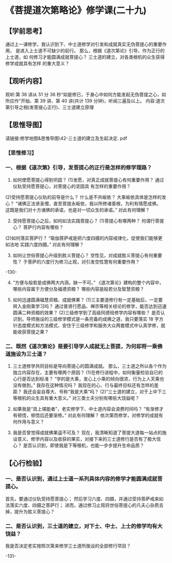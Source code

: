 
# 《菩提道次第略论》修学课(二十九)

## 【学前思考】

通过上一课修学，我认识到下、中士道修学对引发和成就真实无伪菩提心的重要作用，
是进入上士道不可缺少的前行。
那么，根据《道次第论》引导，作为正行的上士道，如
何修习才能圆满成就菩提心？
三士道的建立，对各类根机的众生获得修学成就具有怎样
的重大意义？

## 【观听内容】

观听:第 38 讲从 51 分 36 秒“如是修已，于身心中如何方能发起无伪菩提之心，如所应作”开始、第 39 讲、第 40 讲(共计 139 分钟)，听闻三遍及以上。
内容:道次第引导之相(发菩提心正行)、三士道建立原理

## 【思惟导图】

请链接:修学地图&思惟导图\42-三士道的建立及生起决定. pdf

### 【思惟修习】

### 一、根据《道次第》引导，发菩提心的正行是怎样的修学理路？

1. 如何使愿菩提心得到巩固？
   (1)发愿，对真正成就菩提心有何重要作用？
   通过仪轨受持愿菩提心，对菩提心的坚固具
   有怎样的重要作用？

(2)受持愿菩提心仪轨的前导是什么？
什么是不共皈依？
大乘皈依具体是怎样的发心？
“诸佛正法贤圣僧，直至菩提永皈依，我以所修诸善根，为利有情愿成佛。
这既是我们对十方诸佛的承诺，也是对一切众生的承诺。”
对此有何理解？

2. 受持愿菩提心之后，如何如法实践菩提心？
   (1)菩提心有哪两种？
   何谓行菩提心？
   菩萨行内容有哪些？

(2)如何落实菩萨行？
“瑜伽菩萨戒是把六度四摄的内容戒律化，促使我们能够更如法地
实践六度四摄。”
对此有何理解？

3. 如何让世俗菩提心升级到胜义菩提心？
   空性见，对成就胜义菩提心有何重要性？
   于菩萨的六度行为修习止观，对引发空性慧有何重要作用？

-130-

4. “方便与般若是成佛两大内涵，缺一不可。”
   《道次第论》建构的整个内容中，哪些内容属于方便分及福德资粮？
   哪些内容是般若分及智慧资粮？

5. 如何迅速圆满福慧资粮、成就佛果？
   (1)三主要道修行有一定基础后，一定要转入金刚乘学习吗？
   通过普贤行愿品、禅宗等相关经论的修学，能否达到迅速圆满二种资粮的效果？
   (2)三级修学到了高级同德班修学内容有哪些？
   是否认识到，导师施设的三级修学模式是一条完备的成佛之道，我只要落实 18 字方针态度模式和方法模式、安住于三级修学和服务大众两套模式中认真学修，就能收获菩提之果？

### 二、既然《道次第论》是要引导学人成就无上菩提，为何却将一乘佛道施设为三士道？

1. 三士道修学共同目标是导向菩提心的圆满成就。
   那么，三士道之所以各个作为独立内容存在，主要有哪两个原因？
   (1)在修行进程中，如何衡量检验自已的心行是否达到标准？
   “学的是大乘，发心上小乘的倾向很浓，行为上人天乘也没有做到。”
   我存在这种情况吗？
   我现在的心、行与最终目标还有怎样的差距？
   我还会妄自尊大、号称“我是大乘”吗？
   (2)“三士道的建立，对于上中下三等根机的众生具有重大意义。”
   对三类士夫分别有哪些大饶益呢？

2. 如果我是“具上堪能者”，老实修学下、中士道内容会浪费时间吗？
   “有渐修才有顿悟，顿悟后还要渐修。”
   对此有何理解？
   依次第而修学，对修学的成就有何作用与意义？

3. 我是否曾觉得成就佛果遥不可及？
   现在，我清晰知道了菩提大道每一站点的施设意义、修学内容以及收获的果实，对接下来的三士道修行是否有了极大信心？
   是否认识到，即使我是下等根机，也能一步步提升生命品质？

## 【心行检验】

### 一、是否认识到，通过上士道一系列具体内容的修学才能圆满成就菩提心。

首先，要通过仪轨受持愿菩提心；
然后学习六度、四摄，并通过受持菩萨戒来如法落实六度、四摄之菩萨行；
进而，通过修习止观将世俗菩提心的凡夫心杂质去掉，提升为胜义菩提心？

### 二、是否认识到，三士道的建立，对下士、中士、上士的修学均有大饶益？

我是否决定老实按照次第来修学三士道所施设的全部修行项目？

-131-